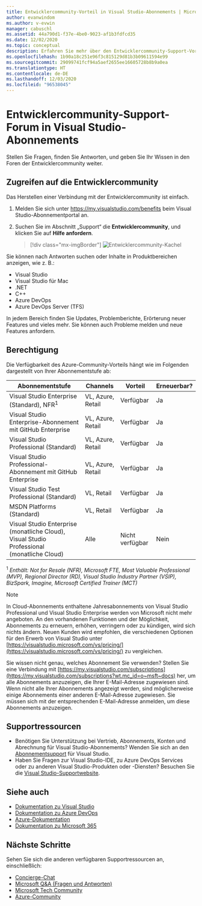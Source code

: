 ```yaml
---
title: Entwicklercommunity-Vorteil in Visual Studio-Abonnements | Microsoft-Dokumentation
author: evanwindom
ms.author: v-evwin
manager: cabuschl
ms.assetid: 44a790d1-f37e-4be0-9023-af1b3fdfcd35
ms.date: 12/02/2020
ms.topic: conceptual
description: Erfahren Sie mehr über den Entwicklercommunity-Support-Vorteil in ausgewählten Visual Studio-Abonnements.
ms.openlocfilehash: 1b90a18c251e96f3c815129d81b3b09611594e99
ms.sourcegitcommit: 29099741fcf94a5aef2655ee16605728b8b9a0ea
ms.translationtype: HT
ms.contentlocale: de-DE
ms.lasthandoff: 12/03/2020
ms.locfileid: "96538045"
---
```

# <a name="developer-community-support-forum-in-visual-studio-subscriptions"></a>Entwicklercommunity-Support-Forum in Visual Studio-Abonnements
Stellen Sie Fragen, finden Sie Antworten, und geben Sie Ihr Wissen in den Foren der Entwicklercommunity weiter.

## <a name="access-the-developer-community"></a>Zugreifen auf die Entwicklercommunity
Das Herstellen einer Verbindung mit der Entwicklercommunity ist einfach.
1. Melden Sie sich unter <https://my.visualstudio.com/benefits> beim Visual Studio-Abonnementportal an.
0. Suchen Sie im Abschnitt „Support“ die **Entwicklercommunity**, und klicken Sie auf **Hilfe anfordern**.

   > [!div class="mx-imgBorder"]
   > ![Entwicklercommunity-Kachel](_img/vs-developer-community/vs-developer-community-tile.png "Klicken Sie auf „Hilfe anfordern“, um eine Verbindung mit der Entwicklercommunity herzustellen.")

Sie können nach Antworten suchen oder Inhalte in Produktbereichen anzeigen, wie z. B.:
- Visual Studio
- Visual Studio für Mac
- .NET
- C++
- Azure DevOps
- Azure DevOps Server (TFS)

In jedem Bereich finden Sie Updates, Problemberichte, Erörterung neuer Features und vieles mehr. Sie können auch Probleme melden und neue Features anfordern.  


## <a name="eligibility"></a>Berechtigung
Die Verfügbarkeit des Azure-Community-Vorteils hängt wie im Folgenden dargestellt von Ihrer Abonnementstufe ab:

|                                          Abonnementstufe                                           |     Channels      |    Vorteil    | Erneuerbar? |
|-------------------------------------------------------------------------------------------------------|-------------------|---------------|------------|
|                           Visual Studio Enterprise (Standard), NFR<sup>1</sup>                            | VL, Azure, Retail |   Verfügbar    |    Ja     |
|                           Visual Studio Enterprise-Abonnement mit GitHub Enterprise                           | VL, Azure, Retail |   Verfügbar    |    Ja     |
|                          Visual Studio Professional (Standard)                          | VL, Azure, Retail |   Verfügbar    |    Ja     |
|                          Visual Studio Professional-Abonnement mit GitHub Enterprise                          | VL, Azure, Retail |   Verfügbar    |    Ja     |
|                              Visual Studio Test Professional (Standard)                               |    VL, Retail     |   Verfügbar    |    Ja     |
|                                       MSDN Platforms (Standard)                                       |    VL, Retail     |   Verfügbar    |    Ja     |
| Visual Studio Enterprise (monatliche Cloud), Visual Studio Professional (monatliche Cloud)|        Alle        | Nicht verfügbar |     Nein     |

<sup>1</sup> *Enthält:  Not for Resale (NFR), Microsoft FTE, Most Valuable Professional (MVP), Regional Director (RD), Visual Studio Industry Partner (VSIP), BizSpark, Imagine, Microsoft Certified Trainer (MCT)*

> [!NOTE]
> In Cloud-Abonnements enthaltene Jahresabonnements von Visual Studio Professional und Visual Studio Enterprise werden von Microsoft nicht mehr angeboten. An den vorhandenen Funktionen und der Möglichkeit, Abonnements zu erneuern, erhöhen, verringern oder zu kündigen, wird sich nichts ändern. Neuen Kunden wird empfohlen, die verschiedenen Optionen für den Erwerb von Visual Studio unter [https://visualstudio.microsoft.com/vs/pricing/](https://visualstudio.microsoft.com/vs/pricing/) zu vergleichen.

Sie wissen nicht genau, welches Abonnement Sie verwenden?  Stellen Sie eine Verbindung mit [https://my.visualstudio.com/subscriptions](https://my.visualstudio.com/subscriptions?wt.mc_id=o~msft~docs) her, um alle Abonnements anzuzeigen, die Ihrer E-Mail-Adresse zugewiesen sind. Wenn nicht alle Ihrer Abonnements angezeigt werden, sind möglicherweise einige Abonnements einer anderen E-Mail-Adresse zugewiesen.  Sie müssen sich mit der entsprechenden E-Mail-Adresse anmelden, um diese Abonnements anzuzeigen.

## <a name="support-resources"></a>Supportressourcen
- Benötigen Sie Unterstützung bei Vertrieb, Abonnements, Konten und Abrechnung für Visual Studio-Abonnements?  Wenden Sie sich an den [Abonnementsupport](https://visualstudio.microsoft.com/subscriptions/support/) für Visual Studio.
- Haben Sie Fragen zur Visual Studio-IDE, zu Azure DevOps Services oder zu anderen Visual Studio-Produkten oder -Diensten?  Besuchen Sie die [Visual Studio-Supportwebsite](https://visualstudio.microsoft.com/support/).

## <a name="see-also"></a>Siehe auch
- [Dokumentation zu Visual Studio](/visualstudio/)
- [Dokumentation zu Azure DevOps](/azure/devops/)
- [Azure-Dokumentation](/azure/)
- [Dokumentation zu Microsoft 365](/microsoft-365/)

## <a name="next-steps"></a>Nächste Schritte
Sehen Sie sich die anderen verfügbaren Supportressourcen an, einschließlich:
- [Concierge-Chat](vs-concierge-chat.md)
- [Microsoft Q&A (Fragen und Antworten)](vs-microsoft-qa.md)
- [Microsoft Tech Community](vs-microsoft-tech-community.md)
- [Azure-Community](vs-azure-community.md)

